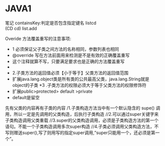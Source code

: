 # JAVA1
笔记
containsKey:判定是否包含指定键名
<cd> listcd  
  (CD cd)
  list.add

Overide
方法覆盖重写的注意事项:
* 1 必须保证父子类之间方法的名称相同，参数列表也相同
* @override 写在方法前面用来检测是不是有效的正确覆盖重写
* 这个注释就算不写，只要满足要求也是正确的方法覆盖重写
*
* 2.子类方法的返回值必须【小于等于】父类方法的返回值范围
* 扩展java.lang.object类是所有类的公共最高父类，java.lang.String就是object的子类
*3 .子类方法的权限必须大于等于父类方法的权限修饰符
* 扩展public>protected> default >private
* default是留空


先有父类的内容再有子类的内容
 /1.子类构造方法当中有一个默认隐含的 supe() 调用，所以一定是先调用的父类构造，后执行子类构造
 //2.可以通过super关键字来子类构造调用父类重载
 //3.super的父类构造调用，必须是子类构造方法的第一个语句。不能一个子类构造调用多次super构造
 //4.子类必须调用父类构造方法，不写则赠送super(),写了则用写的指定super调用,“super只能用一个，还必须是第一个”。
